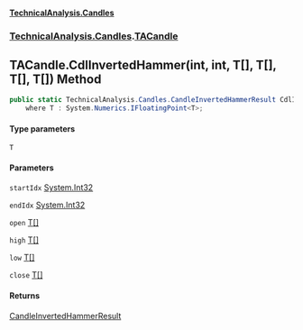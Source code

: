 #### [TechnicalAnalysis.Candles](TechnicalAnalysis.Candles.md 'TechnicalAnalysis.Candles')
### [TechnicalAnalysis.Candles](TechnicalAnalysis.Candles.md#TechnicalAnalysis.Candles 'TechnicalAnalysis.Candles').[TACandle](TACandle.md 'TechnicalAnalysis.Candles.TACandle')

## TACandle.CdlInvertedHammer<T>(int, int, T[], T[], T[], T[]) Method

```csharp
public static TechnicalAnalysis.Candles.CandleInvertedHammerResult CdlInvertedHammer<T>(int startIdx, int endIdx, T[] open, T[] high, T[] low, T[] close)
    where T : System.Numerics.IFloatingPoint<T>;
```
#### Type parameters

<a name='TechnicalAnalysis.Candles.TACandle.CdlInvertedHammer_T_(int,int,T[],T[],T[],T[]).T'></a>

`T`
#### Parameters

<a name='TechnicalAnalysis.Candles.TACandle.CdlInvertedHammer_T_(int,int,T[],T[],T[],T[]).startIdx'></a>

`startIdx` [System.Int32](https://docs.microsoft.com/en-us/dotnet/api/System.Int32 'System.Int32')

<a name='TechnicalAnalysis.Candles.TACandle.CdlInvertedHammer_T_(int,int,T[],T[],T[],T[]).endIdx'></a>

`endIdx` [System.Int32](https://docs.microsoft.com/en-us/dotnet/api/System.Int32 'System.Int32')

<a name='TechnicalAnalysis.Candles.TACandle.CdlInvertedHammer_T_(int,int,T[],T[],T[],T[]).open'></a>

`open` [T](TACandle.CdlInvertedHammer_T_(int,int,T[],T[],T[],T[]).md#TechnicalAnalysis.Candles.TACandle.CdlInvertedHammer_T_(int,int,T[],T[],T[],T[]).T 'TechnicalAnalysis.Candles.TACandle.CdlInvertedHammer<T>(int, int, T[], T[], T[], T[]).T')[[]](https://docs.microsoft.com/en-us/dotnet/api/System.Array 'System.Array')

<a name='TechnicalAnalysis.Candles.TACandle.CdlInvertedHammer_T_(int,int,T[],T[],T[],T[]).high'></a>

`high` [T](TACandle.CdlInvertedHammer_T_(int,int,T[],T[],T[],T[]).md#TechnicalAnalysis.Candles.TACandle.CdlInvertedHammer_T_(int,int,T[],T[],T[],T[]).T 'TechnicalAnalysis.Candles.TACandle.CdlInvertedHammer<T>(int, int, T[], T[], T[], T[]).T')[[]](https://docs.microsoft.com/en-us/dotnet/api/System.Array 'System.Array')

<a name='TechnicalAnalysis.Candles.TACandle.CdlInvertedHammer_T_(int,int,T[],T[],T[],T[]).low'></a>

`low` [T](TACandle.CdlInvertedHammer_T_(int,int,T[],T[],T[],T[]).md#TechnicalAnalysis.Candles.TACandle.CdlInvertedHammer_T_(int,int,T[],T[],T[],T[]).T 'TechnicalAnalysis.Candles.TACandle.CdlInvertedHammer<T>(int, int, T[], T[], T[], T[]).T')[[]](https://docs.microsoft.com/en-us/dotnet/api/System.Array 'System.Array')

<a name='TechnicalAnalysis.Candles.TACandle.CdlInvertedHammer_T_(int,int,T[],T[],T[],T[]).close'></a>

`close` [T](TACandle.CdlInvertedHammer_T_(int,int,T[],T[],T[],T[]).md#TechnicalAnalysis.Candles.TACandle.CdlInvertedHammer_T_(int,int,T[],T[],T[],T[]).T 'TechnicalAnalysis.Candles.TACandle.CdlInvertedHammer<T>(int, int, T[], T[], T[], T[]).T')[[]](https://docs.microsoft.com/en-us/dotnet/api/System.Array 'System.Array')

#### Returns
[CandleInvertedHammerResult](CandleInvertedHammerResult.md 'TechnicalAnalysis.Candles.CandleInvertedHammerResult')
